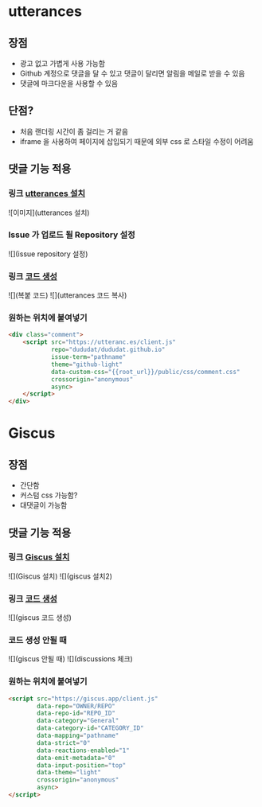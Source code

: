 ---
---

# utterances

## 장점
- 광고 없고 가볍게 사용 가능함
- Github 계정으로 댓글을 달 수 있고 댓글이 달리면 알림을 메일로 받을 수 있음
- 댓글에 마크다운을 사용할 수 있음

## 단점?
- 처음 랜더링 시간이 좀 걸리는 거 같음
- iframe 을 사용하여 페이지에 삽입되기 때문에 외부 css 로 스타일 수정이 어려움

## 댓글 기능 적용

### 링크&nbsp;[utterances 설치](https://github.com/apps/utterances)

![이미지](utterances 설치)

### Issue 가 업로드 될 Repository 설정
![](issue repository 설정)

### 링크&nbsp;[코드 생성](https://utteranc.es/)
![](복붙 코드)
![](utterances 코드 복사)

### 원하는 위치에 붙여넣기
```html
<div class="comment">
    <script src="https://utteranc.es/client.js"
            repo="dududat/dududat.github.io"
            issue-term="pathname"
            theme="github-light"
            data-custom-css="{{root_url}}/public/css/comment.css"
            crossorigin="anonymous"
            async>
    </script>
</div>
```

# Giscus

## 장점
- 간단함
- 커스텀 css 가능함?
- 대댓글이 가능함

## 댓글 기능 적용

### 링크&nbsp;[Giscus 설치](https://github.com/apps/giscus)

![](Giscus 설치)
![](giscus 설치2)

### 링크&nbsp;[코드 생성](https://giscus.app/ko)
![](giscus 코드 생성)

### 코드 생성 안될 때
![](giscus 안될 때)
![](discussions 체크)

### 원하는 위치에 붙여넣기
```html
<script src="https://giscus.app/client.js"
        data-repo="OWNER/REPO"
        data-repo-id="REPO_ID"
        data-category="General"
        data-category-id="CATEGORY_ID"
        data-mapping="pathname"
        data-strict="0"
        data-reactions-enabled="1"
        data-emit-metadata="0"
        data-input-position="top"
        data-theme="light"
        crossorigin="anonymous"
        async>
</script>
```

